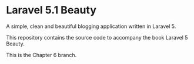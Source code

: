 # Laravel 5.1 Beauty

A simple, clean and beautiful blogging application written in Laravel 5.

This repository contains the source code to accompany the book Laravel 5 Beauty.

This is the Chapter 6 branch.